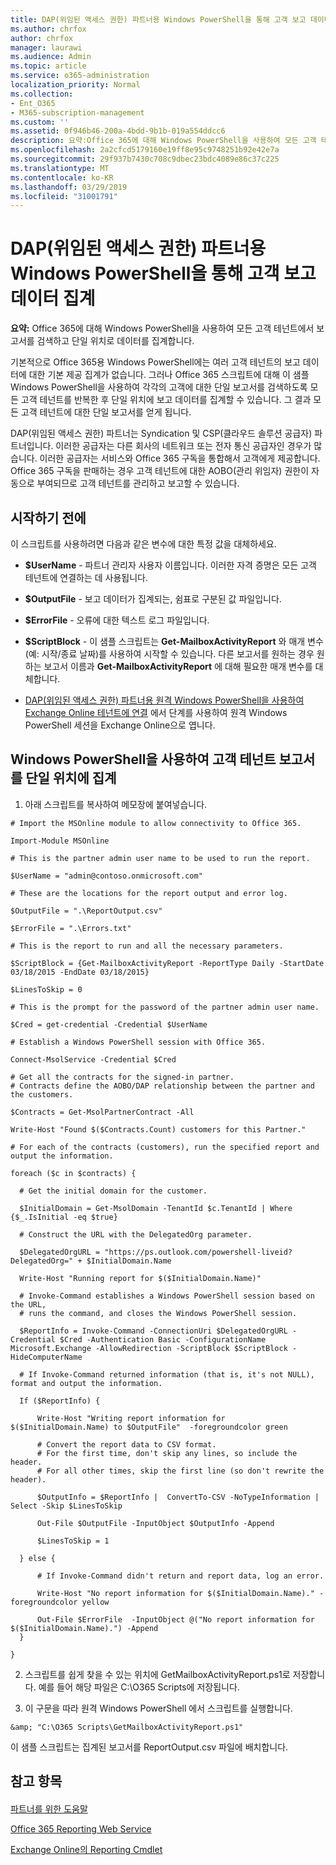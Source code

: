 ```yaml
---
title: DAP(위임된 액세스 권한) 파트너용 Windows PowerShell을 통해 고객 보고 데이터 집계
ms.author: chrfox
author: chrfox
manager: laurawi
ms.audience: Admin
ms.topic: article
ms.service: o365-administration
localization_priority: Normal
ms.collection:
- Ent_O365
- M365-subscription-management
ms.custom: ''
ms.assetid: 0f946b46-200a-4bdd-9b1b-019a554ddcc6
description: 요약:Office 365에 대해 Windows PowerShell을 사용하여 모든 고객 테넌트에서 보고서를 검색하고 단일 위치로 데이터를 집계합니다.
ms.openlocfilehash: 2a2cfcd5179160e19ff8e95c9748251b92e42e7a
ms.sourcegitcommit: 29f937b7430c708c9dbec23bdc4089e86c37c225
ms.translationtype: MT
ms.contentlocale: ko-KR
ms.lasthandoff: 03/29/2019
ms.locfileid: "31001791"
---
```

# <a name="aggregate-customer-reporting-data-via-windows-powershell-for-delegated-access-permission-dap-partners"></a>DAP(위임된 액세스 권한) 파트너용 Windows PowerShell을 통해 고객 보고 데이터 집계

 **요약:** Office 365에 대해 Windows PowerShell을 사용하여 모든 고객 테넌트에서 보고서를 검색하고 단일 위치로 데이터를 집계합니다.
  
기본적으로 Office 365용 Windows PowerShell에는 여러 고객 테넌트의 보고 데이터에 대한 기본 제공 집계가 없습니다. 그러나 Office 365 스크립트에 대해 이 샘플 Windows PowerShell을 사용하여 각각의 고객에 대한 단일 보고서를 검색하도록 모든 고객 테넌트를 반복한 후 단일 위치에 보고 데이터를 집계할 수 있습니다. 그 결과 모든 고객 테넌트에 대한 단일 보고서를 얻게 됩니다. 
  
DAP(위임된 액세스 권한) 파트너는 Syndication 및 CSP(클라우드 솔루션 공급자) 파트너입니다. 이러한 공급자는 다른 회사의 네트워크 또는 전자 통신 공급자인 경우가 많습니다. 이러한 공급자는 서비스와 Office 365 구독을 통합해서 고객에게 제공합니다. Office 365 구독을 판매하는 경우 고객 테넌트에 대한 AOBO(관리 위임자) 권한이 자동으로 부여되므로 고객 테넌트를 관리하고 보고할 수 있습니다.
## <a name="before-you-begin"></a>시작하기 전에

이 스크립트를 사용하려면 다음과 같은 변수에 대한 특정 값을 대체하세요.
  
- **$UserName** - 파트너 관리자 사용자 이름입니다. 이러한 자격 증명은 모든 고객 테넌트에 연결하는 데 사용됩니다.
    
- **$OutputFile** - 보고 데이터가 집계되는, 쉼표로 구분된 값 파일입니다.
    
- **$ErrorFile** - 오류에 대한 텍스트 로그 파일입니다.
    
- **$ScriptBlock** - 이 샘플 스크립트는 **Get-MailboxActivityReport** 와 매개 변수(예: 시작/종료 날짜)를 사용하여 시작할 수 있습니다. 다른 보고서를 원하는 경우 원하는 보고서 이름과 **Get-MailboxActivityReport** 에 대해 필요한 매개 변수를 대체합니다.
    
- [DAP(위임된 액세스 권한) 파트너용 원격 Windows PowerShell을 사용하여 Exchange Online 테넌트에 연결](connect-to-exchange-online-tenants-with-remote-windows-powershell-for-delegated.md) 에서 단계를 사용하여 원격 Windows PowerShell 세션을 Exchange Online으로 엽니다.
    
## <a name="use-windows-powershell-to-aggregate-customer-tenant-reports-to-a-single-location"></a>Windows PowerShell을 사용하여 고객 테넌트 보고서를 단일 위치에 집계

1. 아래 스크립트를 복사하여 메모장에 붙여넣습니다.
    
  ```
  # Import the MSOnline module to allow connectivity to Office 365.

Import-Module MSOnline

# This is the partner admin user name to be used to run the report.

$UserName = "admin@contoso.onmicrosoft.com"

# These are the locations for the report output and error log.

$OutputFile = ".\ReportOutput.csv"

$ErrorFile = ".\Errors.txt"

# This is the report to run and all the necessary parameters.

$ScriptBlock = {Get-MailboxActivityReport -ReportType Daily -StartDate 03/18/2015 -EndDate 03/18/2015}

$LinesToSkip = 0

# This is the prompt for the password of the partner admin user name.

$Cred = get-credential -Credential $UserName

# Establish a Windows PowerShell session with Office 365.

Connect-MsolService -Credential $Cred

# Get all the contracts for the signed-in partner.  
# Contracts define the AOBO/DAP relationship between the partner and the customers.

$Contracts = Get-MsolPartnerContract -All

Write-Host "Found $($Contracts.Count) customers for this Partner."

# For each of the contracts (customers), run the specified report and output the information.

foreach ($c in $contracts) { 

    # Get the initial domain for the customer.

    $InitialDomain = Get-MsolDomain -TenantId $c.TenantId | Where {$_.IsInitial -eq $true}

    # Construct the URL with the DelegatedOrg parameter.
    
    $DelegatedOrgURL = "https://ps.outlook.com/powershell-liveid?DelegatedOrg=" + $InitialDomain.Name
        
    Write-Host "Running report for $($InitialDomain.Name)"

    # Invoke-Command establishes a Windows PowerShell session based on the URL,
    # runs the command, and closes the Windows PowerShell session.
    
    $ReportInfo = Invoke-Command -ConnectionUri $DelegatedOrgURL -Credential $Cred -Authentication Basic -ConfigurationName Microsoft.Exchange -AllowRedirection -ScriptBlock $ScriptBlock -HideComputerName

    # If Invoke-Command returned information (that is, it's not NULL), format and output the information.
    
    If ($ReportInfo) {

        Write-Host "Writing report information for $($InitialDomain.Name) to $OutputFile"  -foregroundcolor green

        # Convert the report data to CSV format.
        # For the first time, don't skip any lines, so include the header.
        # For all other times, skip the first line (so don't rewrite the header).
        
        $OutputInfo = $ReportInfo |  ConvertTo-CSV -NoTypeInformation | Select -Skip $LinesToSkip

        Out-File $OutputFile -InputObject $OutputInfo -Append

        $LinesToSkip = 1

    } else {

        # If Invoke-Command didn't return and report data, log an error.
        
        Write-Host "No report information for $($InitialDomain.Name)." -foregroundcolor yellow
           
        Out-File $ErrorFile  -InputObject @("No report information for $($InitialDomain.Name).") -Append
    }

}

  ```

2. 스크립트를 쉽게 찾을 수 있는 위치에 GetMailboxActivityReport.ps1로 저장합니다. 예를 들어 해당 파일은 C:\\O365 Scripts에 저장됩니다. 
    
3. 이 구문을 따라 원격 Windows PowerShell 에서 스크립트를 실행합니다.
    
  ```
  &amp; "C:\O365 Scripts\GetMailboxActivityReport.ps1"
  ```

이 샘플 스크립트는 집계된 보고서를 ReportOutput.csv 파일에 배치합니다.
  
## <a name="see-also"></a>참고 항목

#### 

[파트너를 위한 도움말](https://go.microsoft.com/fwlink/p/?LinkID=533477)
  
[Office 365 Reporting Web Service](https://go.microsoft.com/fwlink/p/?LinkId=532777)
  
[Exchange Online의 Reporting Cmdlet](https://go.microsoft.com/fwlink/p/?LinkId=526430)

